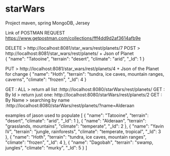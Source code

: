 # starWars
Project maven, spring MongoDB, Jersey

Link of POSTMAN REQUEST
https://www.getpostman.com/collections/fff4dd9d2af3614afb9e

DELETE > http://localhost:8081/star_wars/rest/planets/7
POST > http://localhost:8081/star_wars/rest/planets/ + Json of Planet  
{
        "name": "Tatooine",
        "terrain": "desert",
        "climate": "arid",
        "_Id": 1
    }
    
PUT > http://localhost:8081/star_wars/rest/planets/4 + Json of the Planet for change
{
        "name": "Hoth",
        "terrain": "tundra, ice caves, mountain ranges, caverns",
        "climate": "frozen",
        "_Id": 4
    }

GET : ALL > return all list :http://localhost:8080/starWars/rest/planets/
GET : By Id > return just one: http://localhost:8080/starWars/rest/planets/2
GET : By Name  >   searching by name :http://localhost:8080/starWars/rest/planets/?name=Alderaan




examples of jason used to populate
[
    {
        "name": "Tatooine",
        "terrain": "desert",
        "climate": "arid",
        "_Id": 1
    },
    {
        "name": "Alderaan",
        "terrain": "grasslands, mountains",
        "climate": "temperate",
        "_Id": 2
    },
    {
        "name": "Yavin IV",
        "terrain": "jungle, rainforests",
        "climate": "temperate, tropical",
        "_Id": 3
    },
    {
        "name": "Hoth",
        "terrain": "tundra, ice caves, mountain ranges",
        "climate": "frozen",
        "_Id": 4
    },
    {
        "name": "Dagobah",
        "terrain": "swamp, jungles",
        "climate": "murky",
        "_Id": 5
    }
]
